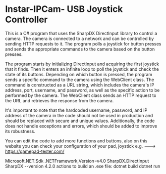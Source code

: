 # Instar-IPCam- USB Joystick Controller
This is a C# program that uses the SharpDX DirectInput library to control a camera. 
The camera is connected to a network and can be controlled by sending HTTP requests to it. 
The program polls a joystick for button presses and sends the appropriate commands to the camera based on the button presses.

The program starts by initializing DirectInput and acquiring the first joystick that it finds. 
Then it enters an infinite loop to poll the joystick and check the state of its buttons. 
Depending on which button is pressed, the program sends a specific command to the camera using the WebClient class. 
The command is constructed as a URL string, which includes the camera's IP address, port, username, and password, 
as well as the specific action to be performed by the camera. 
The WebClient class sends an HTTP request to the URL and retrieves the response from the camera.

It's important to note that the hardcoded username, password, 
and IP address of the camera in the code should not be used in production and should be replaced with secure and unique values. 
Additionally, the code does not handle exceptions and errors, which should be added to improve its robustness.

You can edit the code to add more functions and buttons, also on this website you can check your configuration of your pad, joystick e.g. 
---> https://gamepad-tester.com/

Microsoft.NET.Sdk
.NETFramework,Version=v4.0
SharpDX.DirectInput
SharpDX --version 4.2.0
actions to build an .exe file:
dotnet build
dotnet run
